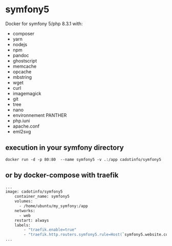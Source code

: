 # symfony5
Docker for symfony 5/php 8.3.1 with:
- composer
- yarn
- nodejs
- npm
- pandoc
- ghostscript
- memcache
- opcache
- mbstring
- wget
- curl
- imagemagick
- git
- tree
- nano
- environnement PANTHER
- php.iuni
- apache.conf
- eml2svg

## execution in your symfony directory
`
docker run -d -p 80:80  --name symfony5 -v .:/app cadotinfo/symfony5
`
## or by docker-compose with traefik
```bash
...
image: cadotinfo/symfony5 
    container_name: symfony5
    volumes:
      - /home/ubuntu/my_symfony:/app
    networks:
      - web
    restart: always
    labels:
        - "traefik.enable=true"
        - "traefik.http.routers.symfony5.rule=Host(`symfony5.website.com`)"
...
```
